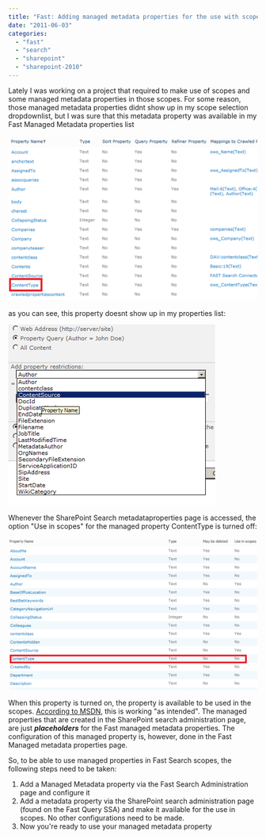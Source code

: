 ```yaml
---
title: "Fast: Adding managed metadata properties for the use with scopes in SharePoint 2010"
date: "2011-06-03"
categories: 
  - "fast"
  - "search"
  - "sharepoint"
  - "sharepoint-2010"
---
```


Lately I was working on a project that required to make use of scopes and some managed metadata properties in those scopes. For some reason, those managed metadata properties didnt show up in my scope selection dropdownlist, but I was sure that this metadata property was available in my Fast Managed Metadata properties list

![](images/img_52a49ebc81ffd.png)

as you can see, this property doesnt show up in my properties list:

![](images/img_52a49ec68273a.png)

Whenever the SharePoint Search metadataproperties page is accessed, the option "Use in scopes" for the managed property ContentType is turned off:

![](images/img_52a49ed116116.png)

When this property is turned on, the property is available to be used in the scopes. [According to MSDN](http://msdn.microsoft.com/en-us/library/ff453895.aspx#BKMK_MakeFASTPropertiesAvailableForUseInScopes), this is working "as intended". The managed properties that are created in the SharePoint search administration page, are just **_placeholders_** for the Fast managed metadata properties. The configuration of this managed property is, however, done in the Fast Managed metadata properties page.

So, to be able to use managed properties in Fast Search scopes, the following steps need to be taken:

1. Add a Managed Metadata property via the Fast Search Administration page and configure it
2. Add a metadata property via the SharePoint search administration page (found on the Fast Query SSA) and make it available for the use in scopes. No other configurations need to be made.
3. Now you're ready to use your managed metadata property
